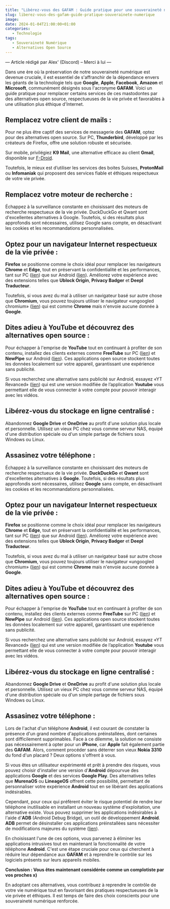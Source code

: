 ```yaml
---
title: "Libérez-vous des GAFAM : Guide pratique pour une souveraineté numérique"
slug: liberez-vous-des-gafam-guide-pratique-souverainete-numerique
image:
date: 2024-01-04T21:00:00+01:00
categories:
   - Technologie
tags:
   - Souveraineté Numérique
   - Alternatives Open Source
---
```


— Article rédigé par Alex' (Discord) – Merci à lui —

Dans une ère où la préservation de notre souveraineté numérique est devenue cruciale, il est essentiel de s'affranchir de la dépendance envers les géants de la technologie tels que **Google**, **Apple**, **Facebook**, **Amazon** et **Microsoft**, communément désignés sous l'acronyme **GAFAM**. Voici un guide pratique pour remplacer certains services de ces mastodontes par des alternatives open source, respectueuses de la vie privée et favorables à une utilisation plus éthique d'Internet.

## Remplacez votre client de mails :

Pour ne plus être captif des services de messagerie des **GAFAM**, optez pour des alternatives open source. Sur PC, **Thunderbird**, développé par les créateurs de Firefox, offre une solution robuste et sécurisée.

Sur mobile, privilégiez **K9 Mail**, une alternative efficace au client **Gmail**, disponible sur [F-Droid](https://f-droid.org/fr/packages/com.fsck.k9).

Toutefois, le mieux est d’utiliser les services des boites Suisses, **ProtonMail** ou **Infomaniak** qui proposent des services fiable et éthiques respectueux de votre vie privée.

## Remplacez votre moteur de recherche :

Échappez à la surveillance constante en choisissant des moteurs de recherche respectueux de la vie privée. DuckDuckGo et Qwant sont d'excellentes alternatives à Google. Toutefois, si des résultats plus approfondis sont nécessaires, utilisez Google sans compte, en désactivant les cookies et les recommandations personnalisées.

## Optez pour un navigateur Internet respectueux de la vie privée :

**Firefox** se positionne comme le choix idéal pour remplacer les navigateurs **Chrome** et **Edge**, tout en préservant la confidentialité et les performances, tant sur PC ([lien](https://www.mozilla.org/fr/firefox/new/)) que sur Android ([lien](https://play.google.com/store/apps/details?id=org.mozilla.firefox)). Améliorez votre expérience avec des extensions telles que **Ublock Origin**, **Privacy Badger** et **Deepl Traducteur**.

Toutefois, si vous avez du mal à utiliser un navigateur basé sur autre chose que **Chromium**, vous pouvez toujours utiliser le navigateur «ungoogled chromium» ([lien](https://github.com/ungoogled-software/ungoogled-chromium)) qui est comme **Chrome** mais n'envoie aucune donnée à **Google**.

## Dites adieu à **YouTube** et découvrez des alternatives open source :

Pour échapper à l'emprise de **YouTube** tout en continuant à profiter de son contenu, installez des clients externes comme **FreeTube** sur PC ([lien](https://freetubeapp.io/)) et **NewPipe** sur Android ([lien](https://newpipe.net/)). Ces applications open source stockent toutes les données localement sur votre appareil, garantissant une expérience sans publicité.

Si vous recherchez une alternative sans publicité sur Android, essayez «YT Revanced» ([lien](https://revanced.net/)) qui est une version modifiée de l’application **Youtube** vous permettant elle de vous connecter à votre compte pour pouvoir interagir avec les vidéos.

## Libérez-vous du stockage en ligne centralisé :

Abandonnez **Google Drive** et **OneDrive** au profit d'une solution plus locale et personnelle. Utilisez un vieux PC chez vous comme serveur NAS, équipé d'une distribution spéciale ou d'un simple partage de fichiers sous Windows ou Linux.

## Assasinez votre téléphone :

Échappez à la surveillance constante en choisissant des moteurs de recherche respectueux de la vie privée. **DuckDuckGo** et **Qwant** sont d'excellentes alternatives à **Google**. Toutefois, si des résultats plus approfondis sont nécessaires, utilisez **Google** sans compte, en désactivant les cookies et les recommandations personnalisées.

## Optez pour un navigateur Internet respectueux de la vie privée :

**Firefox** se positionne comme le choix idéal pour remplacer les navigateurs **Chrome** et **Edge**, tout en préservant la confidentialité et les performances, tant sur PC ([lien](https://www.mozilla.org/fr/firefox/new/)) que sur Android ([lien](https://play.google.com/store/apps/details?id=org.mozilla.firefox)). Améliorez votre expérience avec des extensions telles que **Ublock Origin**, **Privacy Badger** et **Deepl Traducteur**.

Toutefois, si vous avez du mal à utiliser un navigateur basé sur autre chose que **Chromium**, vous pouvez toujours utiliser le navigateur «ungoogled chromium» ([lien](https://github.com/ungoogled-software/ungoogled-chromium)) qui est comme **Chrome** mais n'envoie aucune donnée à **Google**.

## Dites adieu à **YouTube** et découvrez des alternatives open source :

Pour échapper à l'emprise de **YouTube** tout en continuant à profiter de son contenu, installez des clients externes comme **FreeTube** sur PC ([lien](https://freetubeapp.io/)) et **NewPipe** sur Android ([lien](https://newpipe.net/)). Ces applications open source stockent toutes les données localement sur votre appareil, garantissant une expérience sans publicité.

Si vous recherchez une alternative sans publicité sur Android, essayez «YT Revanced» ([lien](https://revanced.net/)) qui est une version modifiée de l’application **Youtube** vous permettant elle de vous connecter à votre compte pour pouvoir interagir avec les vidéos.

## Libérez-vous du stockage en ligne centralisé :

Abandonnez **Google Drive** et **OneDrive** au profit d'une solution plus locale et personnelle. Utilisez un vieux PC chez vous comme serveur NAS, équipé d'une distribution spéciale ou d'un simple partage de fichiers sous Windows ou Linux.

## Assasinez votre téléphone :

Lors de l'achat d'un téléphone **Android**, il est courant de constater la présence d'un grand nombre d'applications préinstallées, dont certaines sont difficilement supprimables. Face à ce dilemme, la solution ne consiste pas nécessairement à opter pour un **iPhone**, car **Apple** fait également partie des **GAFAM**. Alors, comment procéder sans déterrer son vieux **Nokia 3310** du fond d'un placard ? Deux options s'offrent à vous.

Si vous êtes un utilisateur expérimenté et prêt à prendre des risques, vous pouvez choisir d'installer une version d'**Android** dépourvue des applications **Google** et des services **Google Play**. Des alternatives telles que **MurenaOS** ou **LineageOS** offrent cette possibilité, permettant de personnaliser votre expérience **Android** tout en se libérant des applications indésirables.

Cependant, pour ceux qui préfèrent éviter le risque potentiel de rendre leur téléphone inutilisable en installant un nouveau système d'exploitation, une alternative existe. Vous pouvez supprimer les applications indésirables à l'aide d'**ADB** (Android Debug Bridge), un outil de développement **Android**. **ADB** permet de désinstaller ces applications préinstallées sans nécessiter de modifications majeures du système ([lien](https://github.com/0x192/universal-android-debloater)).

En choisissant l'une de ces options, vous parvenez à éliminer les applications intrusives tout en maintenant la fonctionnalité de votre téléphone **Android**. C'est une étape cruciale pour ceux qui cherchent à réduire leur dépendance aux **GAFAM** et à reprendre le contrôle sur les logiciels présents sur leurs appareils mobiles.

**Conclusion : Vous êtes maintenant considérée comme un complotiste par vos proches x)**

En adoptant ces alternatives, vous contribuez à reprendre le contrôle de votre vie numérique tout en favorisant des pratiques respectueuses de la vie privée et éthiques. Il est temps de faire des choix conscients pour une souveraineté numérique renforcée.
